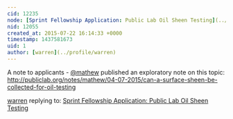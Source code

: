 ```yaml
---
cid: 12235
node: [Sprint Fellowship Application: Public Lab Oil Sheen Testing](../notes/klie/07-13-2015/sprint-fellowship-application-public-lab-oil-sheen-testing)
nid: 12055
created_at: 2015-07-22 16:14:33 +0000
timestamp: 1437581673
uid: 1
author: [warren](../profile/warren)
---
```


A note to applicants - [@mathew](/profile/mathew) published an exploratory note on this topic: http://publiclab.org/notes/mathew/04-07-2015/can-a-surface-sheen-be-collected-for-oil-testing

[warren](../profile/warren) replying to: [Sprint Fellowship Application: Public Lab Oil Sheen Testing](../notes/klie/07-13-2015/sprint-fellowship-application-public-lab-oil-sheen-testing)

